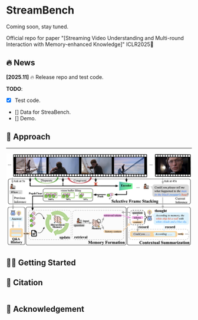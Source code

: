 # StreamBench 
Coming soon, stay tuned.

Official repo for paper "[Streaming Video Understanding and Multi-round Interaction with Memory-enhanced Knowledge]" ICLR2025🎉

## 🔥 News
**[2025.11]** 🔥 Release repo and test code.

**TODO**:
- [X] Test code.
- [] Data for StreaBench.
- [] Demo.

## 🚩 Approach
___
![framework](pic/arch.png)

## 🏃‍♂️ Getting Started

## 🌟 Citation
```
```
## 🤗 Acknowledgement
